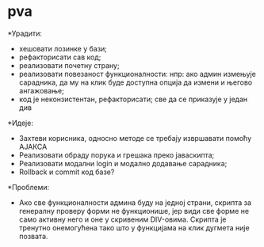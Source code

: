 # pva

*Урадити:

- хешовати лозинке у бази;
- рефакторисати сав код;
- реализовати почетну страну;
- реализовати повезаност функционалности: 
нпр: ако админ измењује сарадника, да му на клик буде доступна опција да измени и његово ангажовање;
- код је неконзистентан, рефакторисати; све да се приказује у један див

*Идеје: 

- Захтеви корисника, односно методе се требају извршавати помоћу АЈАКСА
- Реализовати обраду порука и грешака преко јаваскипта;
- Реализовати модални login и модално додавање сарадника;
- Rollback и commit код базе?

*Проблеми:

- Ако све функционалности админа буду на једној страни, скрипта за генералну проверу форми не функционише, јер види све форме не само активну него и оне у скривеним DIV-овима. Скрипта је тренутно онемогућена тако што у функцијама на клик дугмета није позвата.

